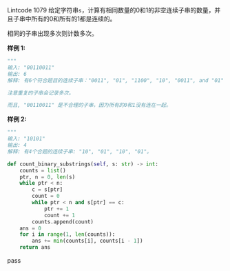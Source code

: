 Lintcode 1079
给定字符串`s`，计算有相同数量的0和1的非空连续子串的数量，并且子串中所有的0和所有的1都是连续的。

相同的子串出现多次则计数多次。

**样例 1:**
```python
"""
输入: "00110011"
输出: 6
解释: 有6个符合题目的连续子串："0011", "01", "1100", "10", "0011", and "01".

注意重复的子串会记录多次。

而且, "00110011" 是不合理的子串，因为所有的0和1没有连在一起。
```
**样例 2:**
```python
"""
输入: "10101"
输出: 4
解释: 有4个合题的连续子串: "10", "01", "10", "01"。
```


```python
def count_binary_substrings(self, s: str) -> int:
	counts = list()
	ptr, n = 0, len(s)
	while ptr < n:
		c = s[ptr]
		count = 0
		while ptr < n and s[ptr] == c:
			ptr += 1
			count += 1
		counts.append(count)
	ans = 0
	for i in range(1, len(counts)):
		ans += min(counts[i], counts[i - 1])
	return ans
```
pass